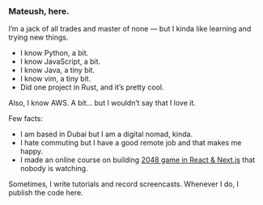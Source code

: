 ### Mateush, here.

I’m a jack of all trades and master of none — but I kinda like learning and trying new things.

* I know Python, a bit.
* I know JavaScript, a bit.
* I know Java, a tiny bit.
* I know vim, a tiny bit.
* Did one project in Rust, and it’s pretty cool. 

Also, I know AWS. A bit... but I wouldn’t say that I love it.

Few facts:
* I am based in Dubai but I am a digital nomad, kinda.
* I hate commuting but I have a good remote job and that makes me happy.
* I made an online course on building [2048 game in React & Next.js](https://assets.mateu.sh/r/github-mateuszsokola-profile) that nobody is watching.

Sometimes, I write tutorials and record screencasts. Whenever I do, I publish the code here.

